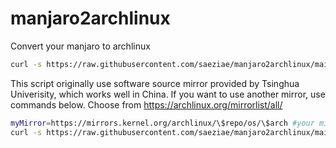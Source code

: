 # manjaro2archlinux
 Convert your manjaro to archlinux

```sh
curl -s https://raw.githubusercontent.com/saeziae/manjaro2archlinux/main/manjaro2arch.sh | sudo bash
```

This script originally use software source mirror provided by Tsinghua Univerisity, which works well in China.
If you want to use another mirror, use commands below. Choose from <https://archlinux.org/mirrorlist/all/>

```sh
myMirror=https://mirrors.kernel.org/archlinux/\$repo/os/\$arch #your mirror address, remind to add \ before $
curl -s https://raw.githubusercontent.com/saeziae/manjaro2archlinux/main/manjaro2arch.sh | sed -r "s/Server.*'/Server = $myMirror '/g" | sudo bash
```
